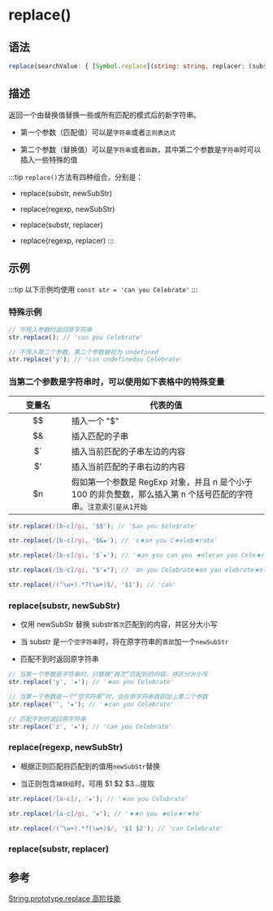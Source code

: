 # replace()

## 语法

```ts
replace(searchValue: { [Symbol.replace](string: string, replacer: (substring: string, ...args: any[]) => string): string; }, replacer: (substring: string, ...args: any[]) => string): string;
```

## 描述

返回一个由替换值替换一些或所有匹配的模式后的新字符串。

- 第一个参数（匹配值）可以是`字符串`或者`正则表达式`

- 第二个参数（替换值）可以是`字符串`或者`函数`，其中第二个参数是`字符串`时可以插入一些特殊的值

:::tip
`replace()`方法有四种组合，分别是：

- replace(substr, newSubStr)

- replace(regexp, newSubStr)

- replace(substr, replacer)

- replace(regexp, replacer)
  :::

## 示例

:::tip
以下示例均使用 `const str = 'can you Celebrate'`
:::

### 特殊示例

```js
// 不传入参数时返回原字符串
str.replace(); // 'can you Celebrate'

// 不传入第二个参数，第二个参数被视为 undefined
str.replace('y'); // 'can undefinedou Celebrate'
```

### 当第二个参数是字符串时，可以使用如下表格中的特殊变量

|               变量名               | 代表的值                                                                                                           |
| :--------------------------------: | ------------------------------------------------------------------------------------------------------------------ |
|                \$\$                | 插入一个 "\$"                                                                                                      |
|                \$&                 | 插入匹配的子串                                                                                                     |
| \$` | 插入当前匹配的子串左边的内容 |
|                \$'                 | 插入当前匹配的子串右边的内容                                                                                       |
|                \$n                 | 假如第一个参数是 RegExp 对象，并且 n 是个小于 100 的非负整数，那么插入第 n 个括号匹配的字符串。`注意索引是从1开始` |

```js
str.replace(/[b-c]/gi, '$$'); // '$an you $ele$rate'

str.replace(/[b-c]/gi, '$&★'); // 'c★an you C★eleb★rate'

str.replace(/[b-c]/gi, '$`★'); // '★an you can you ★elecan you Cele★rate'

str.replace(/[b-c]/gi, "$'★"); // 'an you Celebrate★an you elebrate★elerate★rate'

str.replace(/(^\w+).*?(\w+)$/, '$1'); // 'can'
```

### replace(substr, newSubStr)

- 仅用 newSubStr 替换 substr`首次`匹配到的内容，并区分大小写

- 当 substr 是一个`空字符串`时，将在原字符串的`首部`加一个`newSubStr`

- 匹配不到时返回原字符串

```js
// 当第一个参数是字符串时，只替换“首次”匹配到的内容，并区分大小写
str.replace('y', '★'); // '★an you Celebrate'

// 当第一个参数是一个“空字符串”时，会在原字符串首部加上第二个参数
str.replace('', '★'); // '★can you Celebrate'

// 匹配不到时返回原字符串
str.replace('z', '★'); // 'can you Celebrate'
```

### replace(regexp, newSubStr)

- 根据正则匹配将匹配到的值用`newSubStr`替换

- 当正则包含`捕获组`时，可用 $1 $2 \$3...提取

```js
str.replace(/[a-c]/, '★'); // '★an you Celebrate'

str.replace(/[a-c]/gi, '★'); // '★★n you ★ele★r★te'

str.replace(/(^\w+).*?(\w+)$/, '$1 $2'); // 'can Celebrate'
```

### replace(substr, replacer)

## 参考

[String.prototype.replace 高阶技能](http://louiszhai.github.io/2015/12/11/js.replace/)

<style scope>
table th:first-of-type {
	width: 100px;
}
</style>
